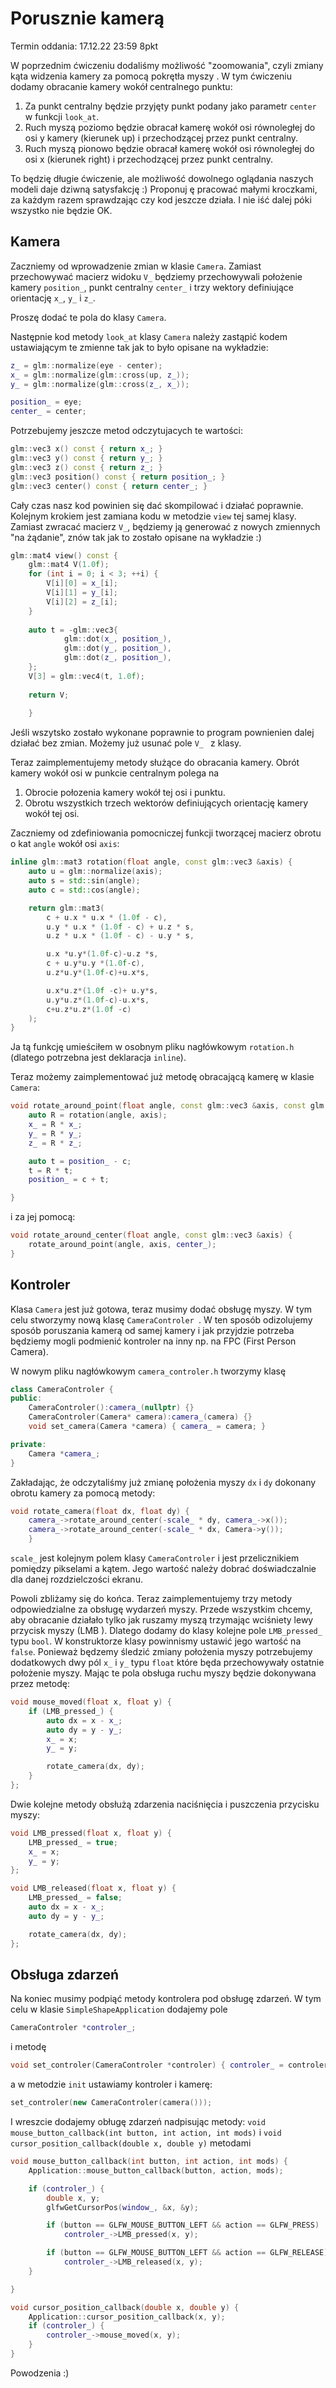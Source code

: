 # Porusznie kamerą

Termin oddania: 17.12.22 23:59 8pkt

W poprzednim ćwiczeniu dodaliśmy możliwość "zoomowania", czyli zmiany kąta widzenia kamery za pomocą pokrętła myszy . W
tym ćwiczeniu dodamy obracanie kamery wokół centralnego punktu:

1. Za punkt centralny będzie przyjęty punkt podany jako parametr `center` w funkcji  `look_at`.
1. Ruch myszą poziomo będzie obracał kamerę wokół osi równoległej do osi y kamery (kierunek up) i przechodzącej przez
   punkt centralny.
2. Ruch myszą pionowo będzie obracał kamerę wokół osi równoległej do osi x (kierunek right) i przechodzącej przez punkt
   centralny.

To będzię długie ćwiczenie, ale możliwość dowolnego oglądania naszych modeli daje dziwną satysfakcję :) Proponuj ę
pracować małymi kroczkami, za każdym razem sprawdzając czy kod jeszcze działa. I nie iść dalej póki wszystko nie będzie
OK.

## Kamera

Zaczniemy od wprowadzenie zmian w klasie `Camera`. Zamiast przechowywać macierz widoku `V_` będziemy przechowywali
położenie kamery `position_`, punkt centralny `center_` i trzy wektory definiujące orientację `x_`, `y_` i `z_`.

Proszę dodać te pola do klasy `Camera`.

Następnie kod metody `look_at` klasy `Camera` należy zastąpić kodem ustawiającym te zmienne tak jak to było opisane na
wykładzie:

```c++
z_ = glm::normalize(eye - center);
x_ = glm::normalize(glm::cross(up, z_));
y_ = glm::normalize(glm::cross(z_, x_));

position_ = eye;
center_ = center;
```

Potrzebujemy jeszcze metod odczytujacych te wartości:

```c++
glm::vec3 x() const { return x_; }
glm::vec3 y() const { return y_; }
glm::vec3 z() const { return z_; }
glm::vec3 position() const { return position_; }
glm::vec3 center() const { return center_; }
```

Cały czas nasz kod powinien się dać skompilować i działać poprawnie. Kolejnym krokiem jest zamiana kodu w metodzie
`view` tej samej klasy. Zamiast zwracać macierz `V_`, będziemy ją generować z nowych zmiennych "na żądanie", znów tak
jak to zostało opisane na wykładzie :)

```c++
glm::mat4 view() const {
    glm::mat4 V(1.0f);
    for (int i = 0; i < 3; ++i) {
        V[i][0] = x_[i];
        V[i][1] = y_[i];
        V[i][2] = z_[i];
    }
    
    auto t = -glm::vec3{
            glm::dot(x_, position_),
            glm::dot(y_, position_),
            glm::dot(z_, position_),
    };
    V[3] = glm::vec4(t, 1.0f);
    
    return V;
    
    }
```  

Jeśli wszytsko zostało wykonane poprawnie to program pownienien dalej działać bez zmian. Możemy już usunać pole `V_
` z klasy.

Teraz zaimplementujemy metody służące do obracania kamery. Obrót kamery wokół osi w punkcie centralnym polega na

1. Obrocie połozenia kamery wokół tej osi i punktu.
2. Obrotu wszystkich trzech wektorów definiujących orientację kamery wokół tej osi.

Zaczniemy od zdefiniowania pomocniczej funkcji tworzącej macierz obrotu o kat `angle` wokół osi `axis`:

```c++
inline glm::mat3 rotation(float angle, const glm::vec3 &axis) {
    auto u = glm::normalize(axis);
    auto s = std::sin(angle);
    auto c = std::cos(angle);

    return glm::mat3(
        c + u.x * u.x * (1.0f - c),
        u.y * u.x * (1.0f - c) + u.z * s,
        u.z * u.x * (1.0f - c) - u.y * s,

        u.x *u.y*(1.0f-c)-u.z *s,
        c + u.y*u.y *(1.0f-c),
        u.z*u.y*(1.0f-c)+u.x*s,

        u.x*u.z*(1.0f -c)+ u.y*s,
        u.y*u.z*(1.0f-c)-u.x*s,
        c+u.z*u.z*(1.0f -c)
    );
}     
```

Ja tą funkcję umieściłem w osobnym pliku nagłówkowym `rotation.h` (dlatego potrzebna jest deklaracja `inline`).

Teraz możemy zaimplementować już metodę obracającą kamerę w klasie `Camera`:

```c++
void rotate_around_point(float angle, const glm::vec3 &axis, const glm::vec3 &c) {
    auto R = rotation(angle, axis);
    x_ = R * x_;
    y_ = R * y_;
    z_ = R * z_;

    auto t = position_ - c;
    t = R * t;
    position_ = c + t;

}
```

i za jej pomocą:

```c++
void rotate_around_center(float angle, const glm::vec3 &axis) {
    rotate_around_point(angle, axis, center_); 
}
```

## Kontroler

Klasa `Camera` jest już gotowa, teraz musimy dodać obsługę myszy. W tym celu stworzymy nową klasę `CameraControler
`. W ten sposób odizolujemy sposób poruszania kamerą od samej kamery i jak przyjdzie potrzeba będziemy mogli podmienić
kontroler na inny np. na FPC (First Person Camera).

W nowym pliku nagłówkowym `camera_controler.h` tworzymy klasę

```c++
class CameraControler {
public:
    CameraControler():camera_(nullptr) {}
    CameraControler(Camera* camera):camera_(camera) {}
    void set_camera(Camera *camera) { camera_ = camera; }

private:
    Camera *camera_; 
}
```

Zakładając, że odczytaliśmy już zmianę położenia myszy `dx` i `dy` dokonany obrotu kamery za pomocą metody:

```c++
void rotate_camera(float dx, float dy) {
    camera_->rotate_around_center(-scale_ * dy, camera_->x());
    camera_->rotate_around_center(-scale_ * dx, Camera->y());
    }
```

`scale_` jest kolejnym polem klasy `CameraControler`  i jest przelicznikiem pomiędzy pikselami a kątem. Jego wartość
należy dobrać doświadczalnie dla danej rozdzielczości ekranu.

Powoli zbliżamy się do końca. Teraz zaimplementujemy trzy metody odpowiedzialne za obsługę wydarzeń myszy. Przede
wszystkim chcemy, aby obracanie działało tylko jak ruszamy myszą trzymając wciśniety lewy przycisk myszy (LMB
). Dlatego dodamy do klasy kolejne pole `LMB_pressed_` typu `bool`. W konstruktorze klasy powinnismy ustawić jego
wartość na `false`. Ponieważ będzemy śledzić zmiany położenia myszy potrzebujemy dodatkowych dwy pól `x_` i `y_` typu
`float` które będa przechowywały ostatnie położenie myszy. Mając te pola obsługa ruchu myszy będzie dokonywana przez
metodę:

```c++
void mouse_moved(float x, float y) {
    if (LMB_pressed_) {
        auto dx = x - x_;
        auto dy = y - y_;
        x_ = x;
        y_ = y;

        rotate_camera(dx, dy);
    }
};
```   

Dwie kolejne metody obsłużą zdarzenia naciśnięcia i puszczenia przycisku myszy:

```c++
void LMB_pressed(float x, float y) {
    LMB_pressed_ = true;
    x_ = x;
    y_ = y;
};

void LMB_released(float x, float y) {
    LMB_pressed_ = false;
    auto dx = x - x_;
    auto dy = y - y_;

    rotate_camera(dx, dy);
};
``` 

## Obsługa zdarzeń

Na koniec musimy podpiąć metody kontrolera pod obsługę zdarzeń. W tym celu w klasie `SimpleShapeApplication` dodajemy
pole

```c++
CameraControler *controler_;
```

i metodę

```c++
void set_controler(CameraControler *controler) { controler_ = controler; }
```

a w metodzie  `init` ustawiamy kontroler i kamerę:

```c++
set_controler(new CameraControler(camera()));
```

I wreszcie dodajemy obługę zdarzeń nadpisując metody:
`void mouse_button_callback(int button, int action, int mods)` i
`void cursor_position_callback(double x, double y)` metodami

```c++
void mouse_button_callback(int button, int action, int mods) {
    Application::mouse_button_callback(button, action, mods);

    if (controler_) {
        double x, y;
        glfwGetCursorPos(window_, &x, &y);

        if (button == GLFW_MOUSE_BUTTON_LEFT && action == GLFW_PRESS)
            controler_->LMB_pressed(x, y);

        if (button == GLFW_MOUSE_BUTTON_LEFT && action == GLFW_RELEASE)
            controler_->LMB_released(x, y);
    }

}

void cursor_position_callback(double x, double y) {
    Application::cursor_position_callback(x, y);
    if (controler_) {
        controler_->mouse_moved(x, y);
    }
}
```

Powodzenia :) 
 
